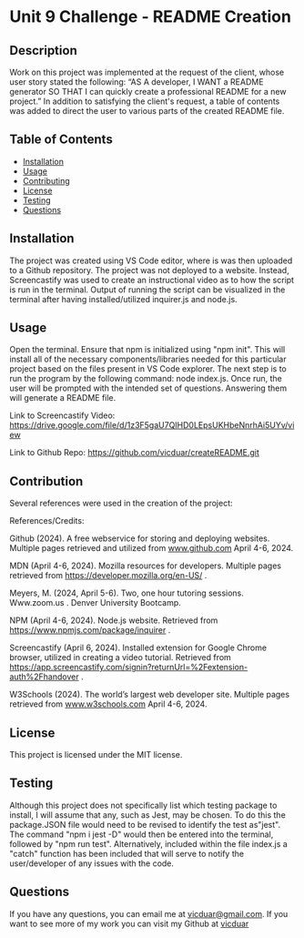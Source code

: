 
# Unit 9 Challenge - README Creation

  ## Description
  Work on this project was implemented at the request of the client, whose user story stated the following: “AS A developer, I WANT a README generator SO THAT I can quickly create a professional README for a new project.” In addition to satisfying the client's request, a table of contents was added to direct the user to various parts of the created README file.

  ## Table of Contents
  - [Installation](#installation)
  - [Usage](#usage)
  - [Contributing](#contributing)
  - [License](#license)
  - [Testing](#testing)
  - [Questions](#questions)

  ## Installation
  The project was created using VS Code editor, where is was then uploaded to a Github repository. The project was not deployed to a website. Instead, Screencastify was used to create an instructional video as to how the script is run in the terminal. Output of running the script can be visualized in the terminal after having installed/utilized inquirer.js and node.js.

  ## Usage
  Open the terminal. Ensure that npm is initialized using "npm init". This will install all of the necessary components/libraries needed for this particular project based on the files present in VS Code explorer. The next step is to run the program by the following command: node index.js. Once run, the user will be prompted with the intended set of questions. Answering them will generate a README file.

Link to Screencastify Video: 
https://drive.google.com/file/d/1z3F5gaU7QIHD0LEpsUKHbeNnrhAi5UYv/view

Link to Github Repo:
https://github.com/vicduar/createREADME.git


  ## Contribution
  Several references were used in the creation of the project:  
  
  References/Credits:
  
Github (2024). A free webservice for storing and deploying websites. Multiple pages retrieved and utilized from www.github.com April 4-6, 2024.

MDN (April 4-6, 2024). Mozilla resources for developers. Multiple pages retrieved from https://developer.mozilla.org/en-US/ .

Meyers, M. (2024, April 5-6). Two, one hour tutoring sessions. Www.zoom.us . Denver University Bootcamp.

NPM (April 4-6, 2024). Node.js website. Retrieved from https://www.npmjs.com/package/inquirer .

Screencastify (April 6, 2024). Installed extension for Google Chrome browser, utilized in creating a video tutorial. Retrieved from https://app.screencastify.com/signin?returnUrl=%2Fextension-auth%2Fhandover .

W3Schools (2024). The world’s largest web developer site. Multiple pages retrieved from www.w3schools.com April 4-6, 2024.

  ## License
 This project is licensed under the MIT license.

  ## Testing
  Although this project does not specifically list which testing package to install, I will assume that any, such as Jest, may be chosen. To do this the package.JSON file would need to be revised to identify the test as"jest". The command "npm i jest -D" would then be entered into the terminal, followed by "npm run test". Alternatively, included within the file index.js a "catch" function has been included that will serve to notify the user/developer of any issues with the code.
  
  ## Questions
  If you have any questions, you can email me at vicduar@gmail.com. If you want to see more of my work you can visit my Github at [vicduar](https://github.com/vicduar)

